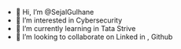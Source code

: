 - 👋 Hi, I’m @SejalGulhane
- 👀 I’m interested in Cybersecurity 
- 🌱 I’m currently learning in Tata Strive 
- 💞️ I’m looking to collaborate on Linked in , Github 


<!---
SejalGulhane/SejalGulhane is a ✨ special ✨ repository because its `README.md` (this file) appears on your GitHub profile.
You can click the Preview link to take a look at your changes.
--->
